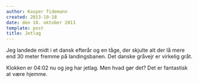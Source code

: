 ```yaml
---
author: Kasper Tidemann
created: 2013-10-18
date: den 18. oktober 2013
template: post
title: Jetlag
---
```


Jeg landede midt i et dansk efterår og en tåge, der skjulte alt der lå mere end 30 meter fremme på landingsbanen. Det danske gråvejr er virkelig gråt.

Klokken er 04:02 nu og jeg har jetlag. Men hvad gør det? Det er fantastisk at være hjemme.